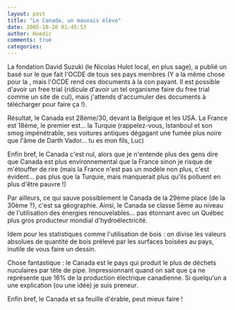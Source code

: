 ```yaml
---
layout: post
title: "Le Canada, un mauvais élève"
date: 2005-10-20 01:45:53
author: Hoedic
comments: true
categories: 
---
```



La fondation David Suzuki (le Nicolas Hulot local, en plus sage), a publié un  basé sur le  que fait l'OCDE de tous ses pays membres (Y a la même chose pour la , mais l'OCDE rend ces documents à la con payant. Il est possible d'avoir un free trial (ridicule d'avoir un tel organisme faire du free trial comme un site de cul), mais j'attends d'accumuler des documents à télécharger pour faire ça !).

Résultat, le Canada est 28ème/30, devant la Belgique et les USA. La France est 18ème, le premier est... la Turquie (rappelez-vous, Istanboul et son smog impénétrable, ses voitures antiques dégagant une fumée plus noire que l'âme de Darth Vador... tu es mon fils, Luc)

Enfin bref, le Canada c'est nul, alors que je n'entende plus des gens dire que Canada est plus environnemental que la France sinon je risque de m'étouffer de rire (mais la France n'est pas un modèle non plus, c'est évident... pas plus que la Turquie, mais manquerait plus qu'ils polluent en plus d'être pauvre !)

Par ailleurs, ce qui sauve possiblement le Canada de la 29ème place (de la 30ème ?), c'est sa géographie. Ainsi, le Canada se classe 5ème au niveau de l'utilisation des énergies renouvelables... pas étonnant avec un Québec plus gros producteur mondial d'hydroélectricité.

Idem pour les statistiques comme l'utilisation de bois : on divise les valeurs absolues de quantité de bois prélevé par les surfaces boisées au pays, inutile de vous faire un dessin.

Chose fantastique : le Canada est le pays qui produit le plus de déchets nuculaires par tête de pipe. Impressionnant quand on sait que ça ne représente que 16% de la production électrique canadienne. Si quelqu'un a une explication (ou une idée) je suis preneur.

Enfin bref, le Canada et sa feuille d'érable, peut mieux faire !